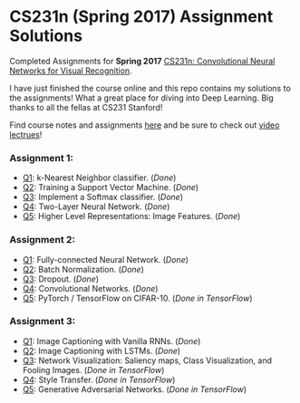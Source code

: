 # CS231n (Spring 2017) Assignment Solutions
Completed Assignments for **Spring 2017** [CS231n: Convolutional Neural Networks for Visual Recognition](cs231n.stanford.edu).

I have just finished the course online and this repo contains my solutions to the assignments! What a great place for diving into Deep Learning. Big thanks to all the fellas at CS231 Stanford!

Find course notes and assignments [here](cs231n.github.io) and be sure to check out [video lectrues](https://www.youtube.com/playlist?list=PLkt2uSq6rBVctENoVBg1TpCC7OQi31AlC)! 

### Assignment 1:
- [Q1](https://github.com/MahanFathi/CS231/blob/master/assignment1/knn.ipynb): k-Nearest Neighbor classifier. (_Done_)
- [Q2](https://github.com/MahanFathi/CS231/blob/master/assignment1/svm.ipynb): Training a Support Vector Machine. (_Done_)
- [Q3](https://github.com/MahanFathi/CS231/blob/master/assignment1/softmax.ipynb): Implement a Softmax classifier. (_Done_)
- [Q4](https://github.com/MahanFathi/CS231/blob/master/assignment1/two_layer_net.ipynb): Two-Layer Neural Network. (_Done_)
- [Q5](https://github.com/MahanFathi/CS231/blob/master/assignment1/features.ipynb): Higher Level Representations: Image Features. (_Done_)

### Assignment 2:
- [Q1](https://github.com/MahanFathi/CS231/blob/master/assignment2/FullyConnectedNets.ipynb): Fully-connected Neural Network. (_Done_)
- [Q2](https://github.com/MahanFathi/CS231/blob/master/assignment2/BatchNormalization.ipynb): Batch Normalization. (_Done_)
- [Q3](https://github.com/MahanFathi/CS231/blob/master/assignment2/Dropout.ipynb): Dropout. (_Done_)
- [Q4](https://github.com/MahanFathi/CS231/blob/master/assignment2/ConvolutionalNetworks.ipynb): Convolutional Networks. (_Done_)
- [Q5](https://github.com/MahanFathi/CS231/blob/master/assignment2/TensorFlow.ipynb): PyTorch / TensorFlow on CIFAR-10. (_Done in TensorFlow_)

### Assignment 3:
- [Q1](https://github.com/MahanFathi/CS231/blob/master/assignment3/RNN_Captioning.ipynb): Image Captioning with Vanilla RNNs. (_Done_)
- [Q2](https://github.com/MahanFathi/CS231/blob/master/assignment3/LSTM_Captioning.ipynb): Image Captioning with LSTMs. (_Done_)
- [Q3](https://github.com/MahanFathi/CS231/blob/master/assignment3/NetworkVisualization-TensorFlow.ipynb): Network Visualization: Saliency maps, Class Visualization, and Fooling Images. (_Done in TensorFlow_)
- [Q4](https://github.com/MahanFathi/CS231/blob/master/assignment3/StyleTransfer-TensorFlow.ipynb): Style Transfer. (_Done in TensorFlow_)
- [Q5](https://github.com/MahanFathi/CS231/blob/master/assignment3/GANs-TensorFlow.ipynb): Generative Adversarial Networks. (_Done in TensorFlow_)
